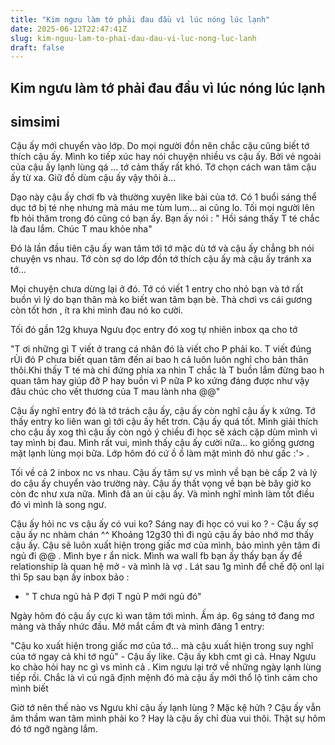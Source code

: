 ```yaml
---
title: "Kim ngưu làm tớ phải đau đầu vì lúc nóng lúc lạnh"
date: 2025-06-12T22:47:41Z
slug: kim-nguu-lam-to-phai-dau-dau-vi-luc-nong-luc-lanh
draft: false
---
```


## Kim ngưu làm tớ phải đau đầu vì lúc nóng lúc lạnh

## simsimi

Cậu ấy mới chuyển vào lớp. Do mọi người đồn nên chắc cậu cũng biết tớ thích cậu ấy. Mình ko tiếp xúc hay nói chuyện nhiều vs cậu ấy. Bởi vẻ ngoài của cậu ấy lạnh lùng qá … tớ cảm thấy rất khó. Tớ chọn cách wan tâm cậu ấy từ xa. Giữ đồ dùm cậu ấy vậy thôi à… 
 
 
 
Dạo này cậu ấy chơi fb và thường xuyên like bài của tớ. Có 1 buổi sáng thể dục tớ bị té nhẹ nhưng mà máu me tùm lum… ai cũng lo. Tối mọi người lên fb hỏi thăm trong đó cũng có bạn ấy.
Bạn ấy nói : " Hồi sáng thấy T té chắc là đau lắm. Chúc T mau khỏe nha"
 
Đó là lần đầu tiên cậu ấy wan tâm tới tớ mặc dù tớ và cậu ấy chẳng bh nói chuyện vs nhau. Tớ còn sợ do lớp đồn tớ thích cậu ấy mà cậu ấy tránh xa tớ… 
 
 
 
Mọi chuyện chưa dừng lại ở đó. Tớ có viết 1 entry cho nhỏ bạn và tớ rất buồn vì lý do bạn thân mà ko biết wan tâm bạn bè. Thà chơi vs cái gương còn tốt hơn , ít ra khi mình đau nó ko cười.
 
 
 
 
Tối đó gần 12g khuya Ngưu đọc entry đó xog tự nhiên inbox qa cho tớ
 
"T ơi những gì T viết ở trang cá nhân đó là viết cho P phải ko. T viết đúng rÙi đó P chưa biết quan tâm đến ai bao h cả luôn luôn nghĩ cho bản thân thôi.Khi thấy T té mà chỉ đứng phía xa nhìn T chắc là T buồn lắm đừng bao h quan tâm hay giúp đỡ P hay buồn vì P nữa P ko xứng đáng được như vậy đâu chúc cho vết thương của T mau lành nha @@"
 
Cậu ấy nghĩ entry đó là tớ trách cậu ấy, cậu ấy còn nghĩ cậu ấy k xứng. Tớ thấy entry ko liên wan gì tới cậu ấy hết trơn. Cậu ấy quá tốt. Mình giải thích cho cậu ấy xog thì cậu ấy còn ngỏ ý chiều đi học sẽ xách cặp dùm mình vì tay mình bị đau.
Mình rất vui, mình thấy cậu ấy cười nữa… ko giống gương mặt lạnh lùng mọi bữa. Lớp hôm đó cứ ồ ồ làm mặt mình đỏ như gấc :'> .
 
 
 
Tối về cả 2 inbox nc vs nhau. Cậu ấy tâm sự vs mình về bạn bè cấp 2 và lý do cậu ấy chuyển vào trường này. Cậu ấy thất vọng về bạn bè bây giờ ko còn đc như xưa nữa. Mình đã an ủi cậu ấy. Và mình nghĩ mình làm tốt điều đó vì mình là song ngư.
 
 
 
Cậu ấy hỏi nc vs cậu ấy có vui ko? Sáng nay đi học có vui ko ? - Cậu ấy sợ cậu ấy nc nhàm chán ^^
Khoảng 12g30 thì đi ngủ cậu ấy bảo nhớ mơ thấy cậu ấy. Cậu sẽ luôn xuất hiện trong giấc mơ của mình, bảo mình yên tâm đi ngủ đi @@ . Mình bye r ẩn nick. Mình wa wall fb bạn ấy thấy bạn ấy để relationship là quan hệ mở - và mình là vợ
. Lát sau 1g mình để chế độ onl lại thì 5p sau bạn ấy inbox bảo : 
 
- " T chưa ngủ hả P đợi T ngủ P mới ngủ đó"
 
 
 
Ngày hôm đó cậu ấy cực kì wan tâm tới mình. Ấm áp. 6g sáng tớ đang mơ màng và thấy nhức đầu. Mở mắt cầm đt và mình đăng 1 entry:
 
"Cậu ko xuất hiện trong giấc mơ của tớ… mà cậu xuất hiện trong suy nghĩ của tớ ngay cả khi tớ ngủ" - Cậu ấy like. Cậu ấy kbh cmt gì cả. Hnay Ngưu ko chào hỏi hay nc gì vs mình cả . Kim ngưu lại trở về những ngày lạnh lùng tiếp rồi. Chắc là vì cú ngã định mệnh đó mà cậu ấy mới thổ lộ tình cảm cho mình biết 
 
Giờ tớ nên thế nào vs Ngưu khi cậu ấy lạnh lùng ? Mặc kệ hửh ? Cậu ấy vẫn âm thầm wan tâm mình phải ko ? Hay là cậu ấy chỉ đùa vui thôi. Thật sự hôm đó tớ ngỡ ngàng lắm.